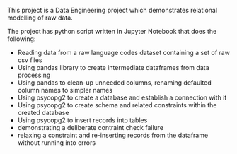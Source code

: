 This project is a Data Engineering project which demonstrates relational modelling of raw data.

The project has python script written in Jupyter Notebook that does the following:
- Reading data from a raw language codes dataset containing a set of raw csv files
- Using pandas library to create intermediate dataframes from data processing
- Using pandas to clean-up unneeded columns, renaming defaulted column names to simpler names
- Using psycopg2 to create a database and establish a connection with it
- Using psycopg2 to create schema and related constraints within the created database
- Using psycopg2 to insert records into tables
- demonstrating a deliberate contraint check failure
- relaxing a constraint and re-inserting records from the dataframe without running into errors
